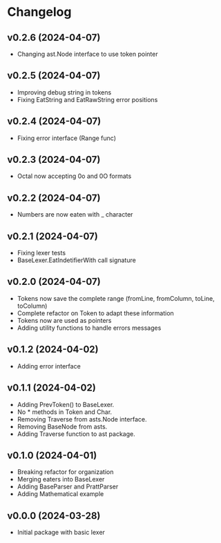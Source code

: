 # Changelog

<!-- NEWER -->

## v0.2.6 (2024-04-07)

- Changing ast.Node interface to use token pointer

## v0.2.5 (2024-04-07)

- Improving debug string in tokens
- Fixing EatString and EatRawString error positions

## v0.2.4 (2024-04-07)

- Fixing error interface (Range func)

## v0.2.3 (2024-04-07)

- Octal now accepting 0o and 0O formats

## v0.2.2 (2024-04-07)

- Numbers are now eaten with _ character

## v0.2.1 (2024-04-07)

- Fixing lexer tests
- BaseLexer.EatIndetifierWith call signature

## v0.2.0 (2024-04-07)

- Tokens now save the complete range (fromLine, fromColumn, toLine, toColumn)
- Complete refactor on Token to adapt these information
- Tokens now are used as pointers
- Adding utility functions to handle errors messages

## v0.1.2 (2024-04-02)

- Adding error interface

## v0.1.1 (2024-04-02)

- Adding PrevToken() to BaseLexer.
- No * methods in Token and Char.
- Removing Traverse from asts.Node interface.
- Removing BaseNode from asts.
- Adding Traverse function to ast package.

## v0.1.0 (2024-04-01)

- Breaking refactor for organization
- Merging eaters into BaseLexer
- Adding BaseParser and PrattParser
- Adding Mathematical example

## v0.0.0 (2024-03-28)

- Initial package with basic lexer
